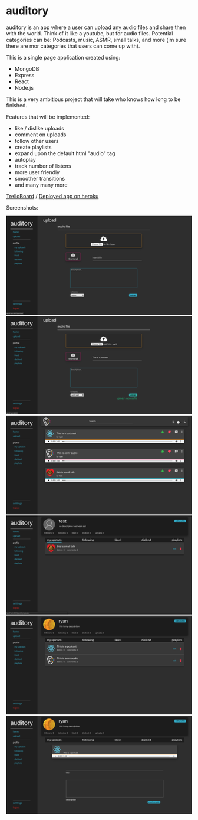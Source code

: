 # auditory
auditory is an app where a user can upload any audio files and share then with the world.
Think of it like a youtube, but for audio files. Potential categories can be: Podcasts, music, ASMR, small talks, and more (im sure there are mor categories that users can come up with).

This is a single page application created using: 
* MongoDB
* Express
* React
* Node.js

This is a very ambitious project that will take who knows how long to be finished.

Features that will be implemented: 
* like / dislike uploads
* comment on uploads
* follow other users
* create playlists
* expand upon the default html "audio" tag
* autoplay
* track number of listens
* more user friendly
* smoother transitions
* and many many more

[TrelloBoard]() / [Deployed app on heroku](https://auditory-app.herokuapp.com/)

Screenshots:

![screenshot](screenshots/auditory1.png)
![screenshot](screenshots/auditory2.png)
![screenshot](screenshots/auditory3.png)
![screenshot](screenshots/auditory4.png)
![screenshot](screenshots/auditory5.png)
![screenshot](screenshots/auditory6.png)